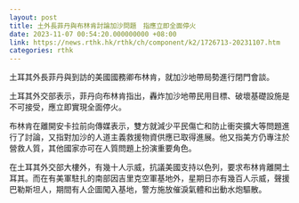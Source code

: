 ```yaml
---
layout: post
title: 土外長菲丹與布林肯討論加沙問題　指應立即全面停火
date: 2023-11-07 00:54:20.000000000 +08:00
link: https://news.rthk.hk/rthk/ch/component/k2/1726713-20231107.htm
categories: rthk
---
```


土耳其外長菲丹與到訪的美國國務卿布林肯，就加沙地帶局勢進行閉門會談。

土耳其外交部表示，菲丹向布林肯指出，轟炸加沙地帶民用目標、破壞基礎設施是不可接受，應立即實現全面停火。

布林肯在離開安卡拉前向傳媒表示，雙方就減少平民傷亡和防止衝突擴大等問題進行了討論，又指對加沙的人道主義救援物資供應已取得進展。他又指美方仍專注於營救人質，其他國家亦可在人質問題上扮演重要角色。

在土耳其外交部大樓外，有幾十人示威，抗議美國支持以色列，要求布林肯離開土耳其。而在有美軍駐扎的南部因吉里克空軍基地外，星期日亦有幾百人示威，聲援巴勒斯坦人，期間有人企圖闖入基地，警方施放催淚氣體和出動水炮驅散。
